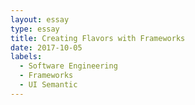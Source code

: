 ```yaml
---
layout: essay
type: essay
title: Creating Flavors with Frameworks
date: 2017-10-05
labels:
  - Software Engineering
  - Frameworks
  - UI Semantic
---
```

